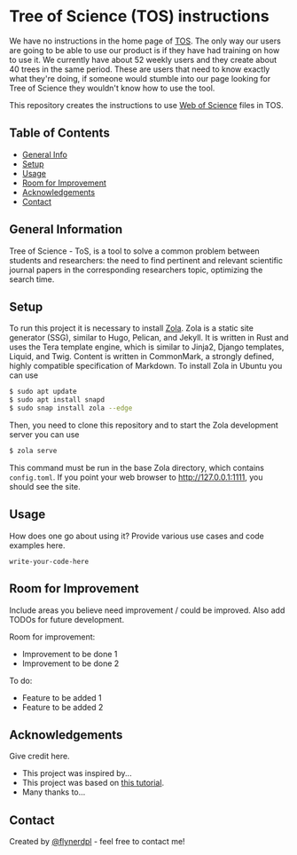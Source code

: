 # Tree of Science (TOS) instructions

We have no instructions in the home page of [TOS](https://tos.coreofscience.com/). The only way
our users are going to be able to use our product is if they have had training on how to use it.
We currently have about 52 weekly users and they create about 40 trees in the same period. These
are users that need to know exactly what they're doing, if someone would stumble into our page
looking for Tree of Science they wouldn't know how to use the tool.

This repository creates the instructions to use
[Web of Science](https://access.clarivate.com/login?app=wos&alternative=true&shibShireURL=https:%2F%2Fwww.webofknowledge.com%2F%3Fauth%3DShibboleth&shibReturnURL=https:%2F%2Fwww.webofknowledge.com%2F%3Fmode%3DNextgen%26action%3Dtransfer%26path%3D%252Fwos%252Fwoscc%252Fbasic-search%26DestApp%3DUA&referrer=mode%3DNextgen%26path%3D%252Fwos%252Fwoscc%252Fbasic-search%26DestApp%3DUA%26action%3Dtransfer&roaming=true)
files in TOS.

## Table of Contents

- [General Info](#general-information)
- [Setup](#setup)
- [Usage](#usage)
- [Room for Improvement](#room-for-improvement)
- [Acknowledgements](#acknowledgements)
- [Contact](#contact)
<!-- * [License](#license) -->

## General Information

Tree of Science - ToS, is a tool to solve a common problem between students and researchers: the
need to find pertinent and relevant scientific journal papers in the corresponding researchers
topic, optimizing the search time.

## Setup

To run this project it is necessary to install [Zola](https://www.getzola.org/). Zola is a static
site generator (SSG), similar to Hugo, Pelican, and Jekyll. It is written in Rust and uses the
Tera template engine, which is similar to Jinja2, Django templates, Liquid, and Twig. Content is
written in CommonMark, a strongly defined, highly compatible specification of Markdown.
To install Zola in Ubuntu you can use

```bash
$ sudo apt update
$ sudo apt install snapd
$ sudo snap install zola --edge
```

Then, you need to clone this repository and to start the Zola development server you can use

```bash
$ zola serve
```

This command must be run in the base Zola directory, which contains `config.toml`. If you point
your web browser to http://127.0.0.1:1111, you should see the site.

## Usage

How does one go about using it?
Provide various use cases and code examples here.

`write-your-code-here`

## Room for Improvement

Include areas you believe need improvement / could be improved. Also add TODOs for future development.

Room for improvement:

- Improvement to be done 1
- Improvement to be done 2

To do:

- Feature to be added 1
- Feature to be added 2

## Acknowledgements

Give credit here.

- This project was inspired by...
- This project was based on [this tutorial](https://www.example.com).
- Many thanks to...

## Contact

Created by [@flynerdpl](https://www.flynerd.pl/) - feel free to contact me!

<!-- Optional -->
<!-- ## License -->
<!-- This project is open source and available under the [... License](). -->
